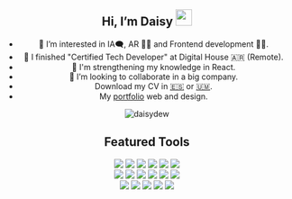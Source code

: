 
<div align = "center">
 
## Hi, I’m Daisy <img src="https://media.giphy.com/media/uwuwyUfda0pxn2aM8X/giphy.gif" width="29px"> 
* 👀 I’m interested in IA🗨️, AR 🤳🏿 and Frontend development 👩‍💻.
* 🌱 I finished "Certified Tech Developer" at Digital House 🇦🇷 (Remote).
* 🦾 I'm strengthening my knowledge in React.
* 💞️ I’m looking to collaborate in a big company.
* Download my CV in <a href="https://portfolio-daisydew.vercel.app/docs/CV-DeisyGarzon2024.pdf">🇪🇸</a> or <a href="https://portfolio-daisydew.vercel.app/docs/CV-DeisyGarzon2024-en.pdf">🇺🇲</a>.
* My [portfolio](https://portfolio-daisydew.vercel.app) web and design.

<p align="center"> 
  <img src="https://github-readme-stats.vercel.app/api/top-langs/?username=daisydewd&layout=compact&langs_count=5&theme=transparent&hide_title=false&card_width=500&&bg_color=DEG,38184C,1F0802&border_color=CEF09D&text_color=FFFFD5&title_color=A0CD60" alt="daisydew" />
</p>


## Featured Tools
<div align="center">
 <div>
  <img src="https://ziadoua.github.io/m3-Markdown-Badges/badges/NextJS/nextjs3.svg">
  <img src="https://ziadoua.github.io/m3-Markdown-Badges/badges/React/react2.svg">
  <img src="https://ziadoua.github.io/m3-Markdown-Badges/badges/TypeScript/typescript1.svg">
  <img src="https://ziadoua.github.io/m3-Markdown-Badges/badges/Javascript/javascript2.svg">
  <img src="https://ziadoua.github.io/m3-Markdown-Badges/badges/HTML/html1.svg">
  <img src="https://ziadoua.github.io/m3-Markdown-Badges/badges/CSS/css1.svg">
 </div>

 <div>
  <img src="https://ziadoua.github.io/m3-Markdown-Badges/badges/TailwindCSS/tailwindcss1.svg">
  <img src="https://ziadoua.github.io/m3-Markdown-Badges/badges/npm/npm1.svg">
  <img src="https://ziadoua.github.io/m3-Markdown-Badges/badges/NodeJS/nodejs1.svg">
  <img src="https://ziadoua.github.io/m3-Markdown-Badges/badges/macOS/macos1.svg">
  <img src="https://ziadoua.github.io/m3-Markdown-Badges/badges/Bootstrap/bootstrap1.svg">
  <img src="https://ziadoua.github.io/m3-Markdown-Badges/badges/Vercel/vercel3.svg">
 </div>
 <div> 
  <img src="https://ziadoua.github.io/m3-Markdown-Badges/badges/AfterEffects/aftereffects2.svg">
  <img src="https://ziadoua.github.io/m3-Markdown-Badges/badges/Premiere/premiere1.svg">
   <img src="https://ziadoua.github.io/m3-Markdown-Badges/badges/Photoshop/photoshop1.svg">
  <img src="https://ziadoua.github.io/m3-Markdown-Badges/badges/Illustrator/illustrator2.svg">
  <img src="https://ziadoua.github.io/m3-Markdown-Badges/badges/Figma/figma2.svg">
</div>
</div>

<!--- 📫 How to reach me: daisygarzon.work 
# Title1
## Title2
### Title3
#### Title4
##### Title5

**text bold**
*text bold*
~~First idea~~
This is a [Website](google.com)


DaisyDewD/DaisyDewD is a ✨ special ✨ repository because its `README.md` (this file) appears on your GitHub profile.
You can click the Preview link to take a look at your changes.
--->
